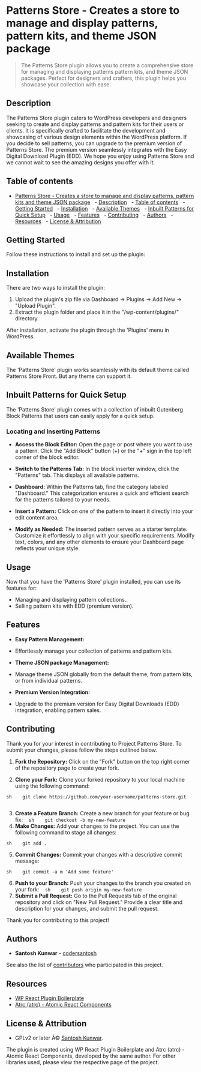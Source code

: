 # Patterns Store - Creates a store to manage and display patterns, pattern kits, and theme JSON package

> The Patterns Store plugin allows you to create a comprehensive store for managing and displaying patterns pattern kits, and theme JSON packages. Perfect for designers and crafters, this plugin helps you showcase your collection with ease.

## Description

The Patterns Store plugin caters to WordPress developers and designers seeking to create and display patterns and pattern kits for their users or clients. It is specifically crafted to facilitate the development and showcasing of various design elements within the WordPress platform. If you decide to sell patterns, you can upgrade to the premium version of Patterns Store. The premium version seamlessly integrates with the Easy Digital Download Plugin (EDD). We hope you enjoy using Patterns Store and we cannot wait to see the amazing designs you offer with it.

## Table of contents

- [Patterns Store - Creates a store to manage and display patterns, pattern kits and theme JSON package](#patterns-store---creates-a-store-to-manage-and-display-patterns-pattern-kits-and-theme-json-package)
    - [Description](#description)
    - [Table of contents](#table-of-contents)
    - [Getting Started](#getting-started)
    - [Installation](#installation)
    - [Available Themes](#available-themes)
    - [Inbuilt Patterns for Quick Setup](#inbuilt-patterns-for-quick-setup)
    - [Usage](#usage)
    - [Features](#features)
    - [Contributing](#contributing)
    - [Authors](#authors)
    - [Resources](#resources)
    - [License & Attribution](#license--attribution)

## Getting Started

Follow these instructions to install and set up the plugin:

## Installation

There are two ways to install the plugin:

1. Upload the plugin's zip file via Dashboard -> Plugins -> Add New -> "Upload Plugin".
2. Extract the plugin folder and place it in the "/wp-content/plugins/" directory.

After installation, activate the plugin through the 'Plugins' menu in WordPress.

## Available Themes

The 'Patterns Store' plugin works seamlessly with its default theme called Patterns Store Front. But any theme can support it.

## Inbuilt Patterns for Quick Setup

The 'Patterns Store' plugin comes with a collection of inbuilt Gutenberg Block Patterns that users can easily apply for a quick setup.

### Locating and Inserting Patterns

- **Access the Block Editor:** Open the page or post where you want to use a pattern. Click the "Add Block" button (+) or the "+" sign in the top left corner of the block editor.

- **Switch to the Patterns Tab:** In the block inserter window, click the "Patterns" tab. This displays all available patterns.

- **Dashboard:** Within the Patterns tab, find the category labeled "Dashboard." This categorization ensures a quick and efficient search for the patterns tailored to your needs.

- **Insert a Pattern:** Click on one of the pattern to insert it directly into your edit content area.

- **Modify as Needed:** The inserted pattern serves as a starter template. Customize it effortlessly to align with your specific requirements. Modify text, colors, and any other elements to ensure your Dashboard page reflects your unique style.

## Usage

Now that you have the 'Patterns Store' plugin installed, you can use its features for:

- Managing and displaying pattern collections..
- Selling pattern kits with EDD (premium version).

## Features

- **Easy Pattern Management:**

- Effortlessly manage your collection of patterns and pattern kits.

- **Theme JSON package Management:**

- Manage theme JSON globally from the default theme, from pattern kits, or from individual patterns.

- **Premium Version Integration:**

- Upgrade to the premium version for Easy Digital Downloads (EDD) integration, enabling pattern sales.

## Contributing

Thank you for your interest in contributing to Project Patterns Store. To submit your changes, please follow the steps outlined below.

1. **Fork the Repository:** Click on the "Fork" button on the top right corner of the repository page to create your fork.

2. **Clone your Fork:** Clone your forked repository to your local machine using the following command:

`sh
   git clone https://github.com/your-username/patterns-store.git
   `

3. **Create a Feature Branch:** Create a new branch for your feature or bug fix:
      `sh
   git checkout -b my-new-feature
   `
4. **Make Changes:** Add your changes to the project. You can use the following command to stage all changes:

`sh
   git add .
   `

5. **Commit Changes:** Commit your changes with a descriptive commit message:

`sh
   git commit -a m 'Add some feature'
   `

6. **Push to your Branch:** Push your changes to the branch you created on your fork:
      `sh
   git push origin my-new-feature
   `
7. **Submit a Pull Request:** Go to the Pull Requests tab of the original repository and click on "New Pull Request." Provide a clear title and description for your changes, and submit the pull request.

Thank you for contributing to this project!

## Authors

- **Santosh Kunwar** - [codersantosh](https://twitter.com/codersantosh)

See also the list of [contributors](https://github.com/codersantosh/patterns-store/graphs/contributors) who participated in this project.

## Resources

- [WP React Plugin Boilerplate](https://github.com/codersantosh/wp-react-plugin-boilerplate)
- [Atrc (atrc) - Atomic React Components](https://www.npmjs.com/package/atrc)

## License & Attribution

- GPLv2 or later Â© [Santosh Kunwar](https://twitter.com/codersantosh).

The plugin is created using WP React Plugin Boilerplate and Atrc (atrc) - Atomic React Components, developed by the same author. For other libraries used, please view the respective page of the project.
